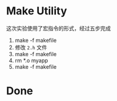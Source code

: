 # Make Utility
这次实验使用了宏指令的形式，经过五步完成
1. make -f makefile
2. 修改 `2.h` 文件
3. make -f makefile
4. rm *.o myapp
5. make -f makefile

# Done
